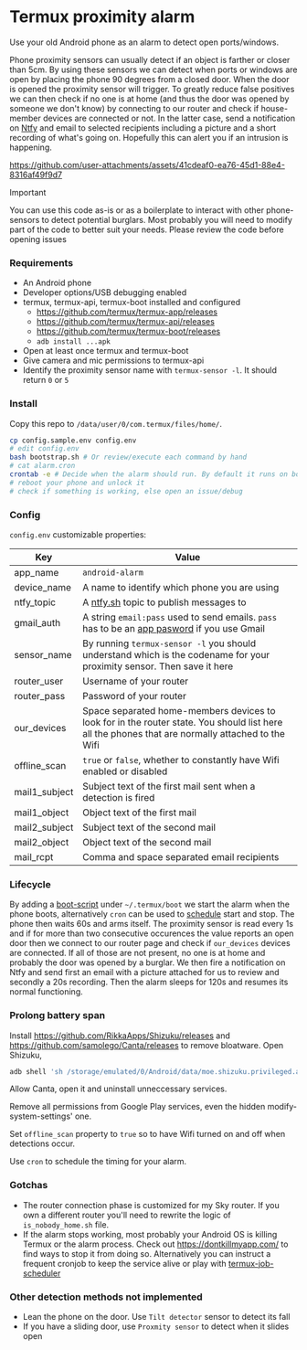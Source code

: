 # Termux proximity alarm

Use your old Android phone as an alarm to detect open ports/windows.

Phone proximity sensors can usually detect if an object is farther or closer than 5cm. By using these sensors we can detect when ports or windows are open by placing the phone 90 degrees from a closed door. When the door is opened the proximity sensor will trigger. To greatly reduce false positives we can then check if no one is at home (and thus the door was opened by someone we don't know) by connecting to our router and check if house-member devices are connected or not. In the latter case, send a notification on [Ntfy](https://docs.ntfy.sh/) and email to selected recipients including a picture and a short recording of what's going on. Hopefully this can alert you if an intrusion is happening.

https://github.com/user-attachments/assets/41cdeaf0-ea76-45d1-88e4-8316af49f9d7

> [!IMPORTANT]
> You can use this code as-is or as a boilerplate to interact with other phone-sensors to detect potential burglars. Most probably you will need to modify part of the code to better suit your needs. Please review the code before opening issues

### Requirements

- An Android phone
- Developer options/USB debugging enabled
- termux, termux-api, termux-boot installed and configured
  - https://github.com/termux/termux-app/releases
  - https://github.com/termux/termux-api/releases
  - https://github.com/termux/termux-boot/releases
  - `adb install ...apk`
- Open at least once termux and termux-boot
- Give camera and mic permissions to termux-api
- Identify the proximity sensor name with `termux-sensor -l`. It should return `0` or `5`

### Install

Copy this repo to `/data/user/0/com.termux/files/home/`.

```sh
cp config.sample.env config.env
# edit config.env
bash bootstrap.sh # Or review/execute each command by hand
# cat alarm.cron
crontab -e # Decide when the alarm should run. By default it runs on boot and there's no need to start it by cron
# reboot your phone and unlock it
# check if something is working, else open an issue/debug
```

### Config

`config.env` customizable properties:

| Key | Value |
| --- | --- |
| app_name | `android-alarm` |
| device_name | A name to identify which phone you are using |
| ntfy_topic | A [ntfy.sh](https://docs.ntfy.sh/) topic to publish messages to |
| gmail_auth | A string `email:pass` used to send emails. `pass` has to be an [app pasword](https://support.google.com/mail/answer/185833?hl=en) if you use Gmail |
| sensor_name | By running `termux-sensor -l` you should understand which is the codename for your proximity sensor. Then save it here |
| router_user | Username of your router |
| router_pass | Password of your router |
| our_devices | Space separated home-members devices to look for in the router state. You should list here all the phones that are normally attached to the Wifi |
| offline_scan | `true` or `false`, whether to constantly have Wifi enabled or disabled |
| mail1_subject | Subject text of the first mail sent when a detection is fired |
| mail1_object | Object text of the first mail |
| mail2_subject | Subject text of the second mail |
| mail2_object | Object text of the second mail |
| mail_rcpt | Comma and space separated email recipients |

### Lifecycle

By adding a [boot-script](https://github.com/Naramsim/termux-proximity-alarm/blob/872071db76b2c3e3e85561f7ad81aae55b5e95b4/bootstrap.sh#L13) under `~/.termux/boot` we start the alarm when the phone boots, alternatively `cron` can be used to [schedule](https://github.com/Naramsim/termux-proximity-alarm/blob/872071db76b2c3e3e85561f7ad81aae55b5e95b4/alarm.cron) start and stop. The phone then waits 60s and arms itself. The proximity sensor is read every 1s and if for more than two consecutive occurences the value reports an open door then we connect to our router page and check if `our_devices` devices are connected. If all of those are not present, no one is at home and probably the door was opened by a burglar. We then fire a notification on Ntfy and send first an email with a picture attached for us to review and secondly a 20s recording. Then the alarm sleeps for 120s and resumes its normal functioning.

### Prolong battery span

Install https://github.com/RikkaApps/Shizuku/releases and https://github.com/samolego/Canta/releases to remove bloatware. Open Shizuku,

```sh
adb shell 'sh /storage/emulated/0/Android/data/moe.shizuku.privileged.api/start.sh'
```

Allow Canta, open it and uninstall unneccessary services.

Remove all permissions from Google Play services, even the hidden modify-system-settings' one.

Set `offline_scan` property to `true` so to have Wifi turned on and off when detections occur.

Use `cron` to schedule the timing for your alarm.

### Gotchas

- The router connection phase is customized for my Sky router. If you own a different router you'll need to rewrite the logic of `is_nobody_home.sh` file.
- If the alarm stops working, most probably your Android OS is killing Termux or the alarm process. Check out https://dontkillmyapp.com/ to find ways to stop it from doing so. Alternatively you can instruct a frequent cronjob to keep the service alive or play with [termux-job-scheduler](https://wiki.termux.com/wiki/Termux-job-scheduler)

### Other detection methods not implemented

- Lean the phone on the door. Use `Tilt detector` sensor to detect its fall
- If you have a sliding door, use `Proxmity sensor` to detect when it slides open
